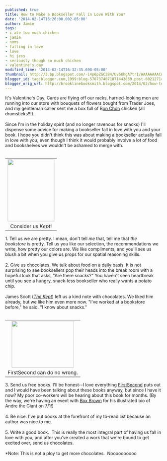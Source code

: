 ```yaml
---
published: true
title: How to Make a Bookseller Fall in Love With You*
date: '2014-02-14T16:26:00.002-05:00'
author: Jamie
tags:
- i ate too much chicken
- jamie
- noms
- falling in love
- love
- hi jess
- seriously though so much chicken
- valentine's day
modified_time: '2014-02-14T16:32:35.698-05:00'
thumbnail: http://3.bp.blogspot.com/-i4p6pZGC2B4/Uv6KhgA7trI/AAAAAAAACnI/SPk4Qx3C6Fc/s72-c/image.jpeg
blogger_id: tag:blogger.com,1999:blog-5767374071871443859.post-6021271419621281633
blogger_orig_url: http://brooklinebooksmith.blogspot.com/2014/02/how-to-make-bookseller-fall-in-love.html
---
```


<div><div>It's Valentine's Day. Cards are flying off our racks, harried-looking men are running into our store with bouquets of flowers bought from Trader Joes, and my gentleman caller sent me a box full of B<a href="http://www.bonchon.com/" target="_blank">on Chon</a>&nbsp;chicken (all drumsticks!!!).</div><div><br /></div><div>Since I'm in the holiday spirit (and no longer ravenous for snacks) I'll dispense some advice for making a bookseller fall in love with you and your book. I hope you didn't think this was about making a bookseller actually fall in love with you, even though I think it would probably involve a lot of food and bookshelves we wouldn't be ashamed to merge with.<br /><br /><div><div style="text-align: right;"></div></div><div><table cellpadding="0" cellspacing="0" class="tr-caption-container" style="float: right; margin-left: 1em; text-align: right;"><tbody><tr><td style="text-align: center;"><a href="http://3.bp.blogspot.com/-i4p6pZGC2B4/Uv6KhgA7trI/AAAAAAAACnI/SPk4Qx3C6Fc/s1600/image.jpeg" imageanchor="1" style="clear: right; margin-bottom: 1em; margin-left: auto; margin-right: auto;"><img border="0" src="http://3.bp.blogspot.com/-i4p6pZGC2B4/Uv6KhgA7trI/AAAAAAAACnI/SPk4Qx3C6Fc/s1600/image.jpeg" height="200" width="150" /></a></td></tr><tr><td class="tr-caption" style="text-align: center;">Consider us <i>Kept</i>!</td></tr></tbody></table>1. Tell us we are pretty. I mean, don't tell <i>me</i>&nbsp;that, tell me that <i>the bookstore</i>&nbsp;is pretty.&nbsp;Tell us you like our selection, the recommendations we write, how pretty our colors are. We like compliments, and you'll see us blush a bit when you give us props for our spatial reasoning skills.&nbsp;</div></div></div><div><br /></div><div>2. Give us chocolates. We talk about food on a daily basis. It is not surprising to see booksellers pop their heads into the break room with a hopeful look that asks, "Are there snacks?" You haven't seen heartbreak until you see a hungry, snack-less bookseller who really wants a potato chip.&nbsp;</div><div><br /></div><div>James Scott (<i><a href="http://www.brooklinebooksmith-shop.com/book/9780062236739" target="_blank">The Kept</a></i>)&nbsp;left us a kind note with chocolates. We liked him already, but we like him even more now. "I've worked at a bookstore before," he said. "I know about snacks." &nbsp;</div><div><br /></div><div style="text-align: left;"></div><div><table cellpadding="0" cellspacing="0" class="tr-caption-container" style="float: left; margin-right: 1em; text-align: left;"><tbody><tr><td style="text-align: center;"><a href="http://3.bp.blogspot.com/-_NZO5DcIAZw/Uv6KuNsk-yI/AAAAAAAACnQ/QS1ytW5bPgw/s1600/image+(1).jpeg" imageanchor="1" style="clear: left; margin-bottom: 1em; margin-left: auto; margin-right: auto;"><img border="0" src="http://3.bp.blogspot.com/-_NZO5DcIAZw/Uv6KuNsk-yI/AAAAAAAACnQ/QS1ytW5bPgw/s1600/image+(1).jpeg" height="150" width="200" /></a></td></tr><tr><td class="tr-caption" style="text-align: center;">FirstSecond can do no wrong.</td></tr></tbody></table>3. Send us free books. I'll be honest--I love everything <a href="http://www.firstsecondbooks.com/" target="_blank">FirstSecond</a> puts out and I would have been talking about these books anyway, but since I have it now? My poor co-workers will be hearing about this book for months. (By the way, we're having an event with <a href="http://boxbrown.com/" target="_blank">Box Brown</a> for his illustrated bio of Andre the Giant on 7/1!)</div><div><br /></div><div>4. Be nice. I've put books at the forefront of my to-read list because an author was nice to me.</div><div><br /></div><div>5. Write a good book. &nbsp;This is really the most integral part of having us fall in love with you, and after you've created a work that we're bound to get excited over, send us chocolates.</div><div><br /></div><div>*Note: This is not a ploy to get more chocolates. &nbsp;Noooooooooo</div><div class="separator" style="clear: both; text-align: center;"></div>